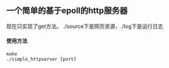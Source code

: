 ## 一个简单的基于epoll的http服务器
现在只实现了get方法。
./source下是网页资源，./log下是运行日志

#### 使用方法
```
make
./simple_httpserver [port]
```

